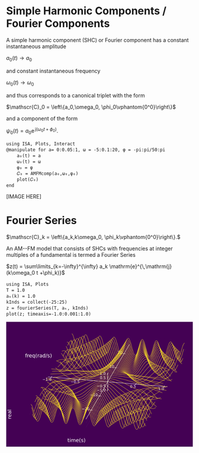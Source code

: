 # Simple Harmonic Components / Fourier Components

A simple harmonic component (SHC) or Fourier component has a constant instantaneous amplitude

$a_0(t)\rightarrow a_0$

and constant instantaneous frequency

$\omega_0(t)\rightarrow \omega_0$

and thus corresponds to a canonical triplet with the form

$\mathscr{C}_0 = \left\{a_0,\omega_0, \phi_0\vphantom{0^0}\right\}$


and a component of the form

$\psi_0(t) = a_0 \mathrm{e}^{\,\mathrm{j}(\omega_0 t +\phi_0)}.$


```@example
using ISA, Plots, Interact
@manipulate for a= 0:0.05:1, ω = -5:0.1:20, φ = -pi:pi/50:pi
    a₀(t) = a
    ω₀(t) = ω
    φ₀ = φ
    𝐶₀ = AMFMcomp(a₀,ω₀,φ₀)
    plot(𝐶₀)
end
```
[IMAGE HERE]


# Fourier Series

$\mathscr{C}_k = \left\{a_k,k\omega_0, \phi_k\vphantom{0^0}\right\}.$

An AM--FM model that consists of SHCs with frequencies at integer multiples of a fundamental is termed a Fourier Series

$z(t) = \sum\limits_{k=-\infty}^{\infty} a_k \mathrm{e}^{\,\mathrm{j}(k\omega_0 t +\phi_k)}$


```@example
using ISA, Plots
T = 1.0
aₖ(k) = 1.0
kInds = collect(-25:25)
z = fourierSeries(T, aₖ, kInds)
plot(z; timeaxis=-1.0:0.001:1.0)
```
![](https://raw.githubusercontent.com/NMSU-ISA/ISA/master/docs/src/assets/IS_exFourier.png)
